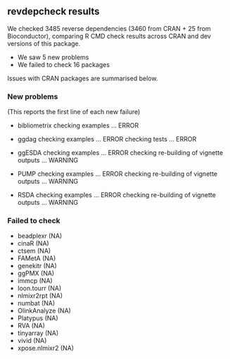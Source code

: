 ## revdepcheck results

We checked 3485 reverse dependencies (3460 from CRAN + 25 from Bioconductor), comparing R CMD check results across CRAN and dev versions of this package.

 * We saw 5 new problems
 * We failed to check 16 packages

Issues with CRAN packages are summarised below.

### New problems
(This reports the first line of each new failure)

* bibliometrix
  checking examples ... ERROR

* ggdag
  checking examples ... ERROR
  checking tests ... ERROR

* ggESDA
  checking examples ... ERROR
  checking re-building of vignette outputs ... WARNING

* PUMP
  checking examples ... ERROR
  checking re-building of vignette outputs ... WARNING

* RSDA
  checking examples ... ERROR
  checking re-building of vignette outputs ... WARNING

### Failed to check

* beadplexr     (NA)
* cinaR         (NA)
* ctsem         (NA)
* FAMetA        (NA)
* genekitr      (NA)
* ggPMX         (NA)
* immcp         (NA)
* loon.tourr    (NA)
* nlmixr2rpt    (NA)
* numbat        (NA)
* OlinkAnalyze  (NA)
* Platypus      (NA)
* RVA           (NA)
* tinyarray     (NA)
* vivid         (NA)
* xpose.nlmixr2 (NA)
